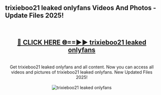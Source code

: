 <h2>trixieboo21 leaked onlyfans Videos And Photos - Update Files 2025!</h2>
<br>
<div align="center">
<h2><a href="https://linkcuts.com/hfmhzwbr" rel="nofollow">🔴 CLICK HERE 🌐==►► trixieboo21 leaked onlyfans</a></h2>
<br>
Get trixieboo21 leaked onlyfans and all content. Now you can access all videos and pictures of trixieboo21 leaked onlyfans. New Updated Files 2025!
<br>
<br>
<a href="https://linkcuts.com/hfmhzwbr" rel="nofollow" data-target="animated-image.originalLink"><img src="https://i.ibb.co.com/WyWwxjT/player-gif2.gif" alt="trixieboo21 leaked onlyfans" style="max-width: 100%; display: inline-block;" data-target="animated-image.originalImage"></a>
</div>
<br>